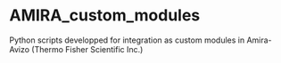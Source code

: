 # AMIRA_custom_modules
Python scripts developped for integration as custom modules in Amira-Avizo (Thermo Fisher Scientific Inc.)
